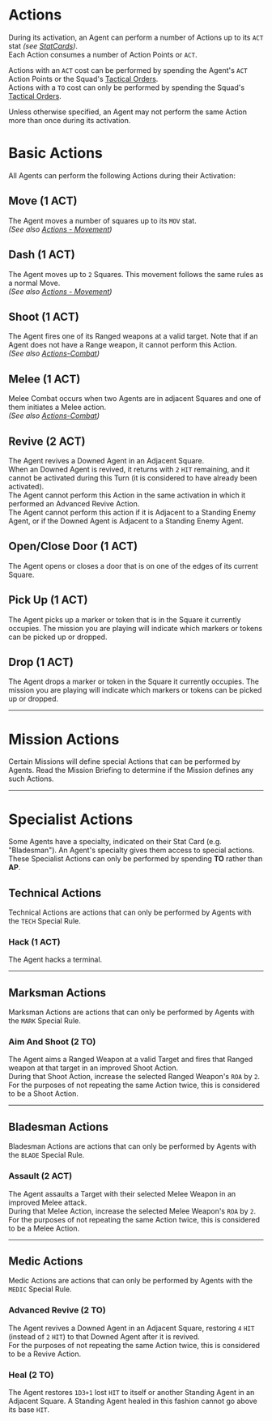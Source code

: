 # Actions

During its activation, an Agent can perform a number of Actions up to its `ACT` stat *(see [StatCards](../2.Squads/1.StatCards.md))*.  
Each Action consumes a number of Action Points or `ACT`.

Actions with an `ACT` cost can be performed by spending the Agent's `ACT` Action Points or the Squad's [Tactical Orders](../1.Introduction/2.Basics.md#tactical-orders).  
Actions with a `TO` cost can only be performed by spending the Squad's [Tactical Orders](../1.Introduction/2.Basics.md#tactical-orders).

Unless otherwise specified, an Agent may not perform the same Action more than once during its activation.

# Basic Actions

All Agents can perform the following Actions during their Activation:

## Move (1 ACT)

The Agent moves a number of squares up to its `MOV` stat.  
*(See also [Actions - Movement](./2.Movement.md))*

## Dash (1 ACT)

The Agent moves up to `2` Squares. This movement follows the same rules as a normal Move.  
*(See also [Actions - Movement](./2.Movement.md))*

## Shoot (1 ACT)

The Agent fires one of its Ranged weapons at a valid target. Note that if an Agent does not have a Range weapon, it cannot perform this Action.  
*(See also [Actions-Combat](./3.Combat.md))*

## Melee (1 ACT)

Melee Combat occurs when two Agents are in adjacent Squares and one of them initiates a Melee action.  
*(See also [Actions-Combat](./4.Combat.md))*

## Revive (2 ACT)
The Agent revives a Downed Agent in an Adjacent Square.  
When an Downed Agent is revived, it returns with `2` `HIT` remaining, and it cannot be activated during this Turn (it is considered to have already been activated).  
The Agent cannot perform this Action in the same activation in which it performed an Advanced Revive Action.  
The Agent cannot perform this action if it is Adjacent to a Standing Enemy Agent, or if the Downed Agent is Adjacent to a Standing Enemy Agent.

## Open/Close Door (1 ACT)

The Agent opens or closes a door that is on one of the edges of its current Square.

## Pick Up (1 ACT)

The Agent picks up a marker or token that is in the Square it currently occupies. The mission you are playing will indicate which markers or tokens can be picked up or dropped.

## Drop (1 ACT)

The Agent drops a marker or token in the Square it currently occupies. The mission you are playing will indicate which markers or tokens can be picked up or dropped.

-----

# Mission Actions

Certain Missions will define special Actions that can be performed by Agents. Read the Mission Briefing to determine if the Mission defines any such Actions.

---

# Specialist Actions

Some Agents have a specialty, indicated on their Stat Card (e.g. "Bladesman"). An Agent's specialty gives them access to special actions. These Specialist Actions can only be performed by spending **TO** rather than **AP**.

## Technical Actions

Technical Actions are actions that can only be performed by Agents with the `TECH` Special Rule.

### Hack (1 ACT)

The Agent hacks a terminal.

---

## Marksman Actions

Marksman Actions are actions that can only be performed by Agents with the `MARK` Special Rule.

### Aim And Shoot (2 TO)

The Agent aims a Ranged Weapon at a valid Target and fires that Ranged weapon at that target in an improved Shoot Action.  
During that Shoot Action, increase the selected Ranged Weapon's `ROA` by `2`.  
For the purposes of not repeating the same Action twice, this is considered to be a Shoot Action.

---

## Bladesman Actions

Bladesman Actions are actions that can only be performed by Agents with the `BLADE` Special Rule.

### Assault (2 ACT)

The Agent assaults a Target with their selected Melee Weapon in an improved Melee attack.  
During that Melee Action, increase the selected Melee Weapon's `ROA` by `2`.  
For the purposes of not repeating the same Action twice, this is considered to be a Melee Action.

---

## Medic Actions

Medic Actions are actions that can only be performed by Agents with the `MEDIC` Special Rule.

### Advanced Revive (2 TO)

The Agent revives a Downed Agent in an Adjacent Square, restoring `4` `HIT` (instead of `2` `HIT`) to that Downed Agent after it is revived.  
For the purposes of not repeating the same Action twice, this is considered to be a Revive Action.

### Heal (2 TO)

The Agent restores `1D3+1` lost `HIT` to itself or another Standing Agent in an Adjacent Square. A Standing Agent healed in this fashion cannot go above its base `HIT`.